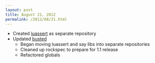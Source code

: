 ```yaml
---
layout: post
title: August 21, 2012
permalink: /2012/08/21.html
---
```


* Created [luassert](https://github.com/Olivine-Labs/luassert) as separate repository
* Updated [busted](http://olivinelabs.com/busted)
  * Began moving luassert and say libs into separate repositories
  * Cleaned up rockspec to prepare for 1.1 release
  * Refactored globals
